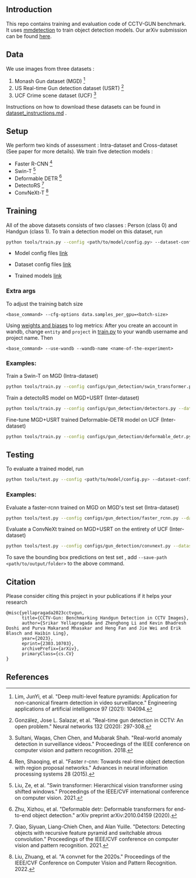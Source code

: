 ## Introduction
This repo contains training and evaluation code of CCTV-GUN benchmark. It uses [mmdetection](https://mmdetection.readthedocs.io/en/latest/) to train object detection models. Our arXiv submission can be found [here](https://arxiv.org/abs/2303.10703).


## Data
We use images from three datasets : 

1. Monash Gun dataset (MGD) [^1]
2. US Real-time Gun detection dataset (USRT) [^2] 
3. UCF Crime scene dataset (UCF) [^3] 

Instructions on how to download these datasets can be found in [dataset_instructions.md](./dataset_instructions.md) .

## Setup

We perform two kinds of assessment : Intra-dataset and Cross-dataset (See paper for more details). We train five detection models : 
- Faster R-CNN [^4]
- Swin-T [^5]
- Deformable DETR [^6]
- DetectoRS [^7]
- ConvNeXt-T [^8]

## Training

All of the above datasets consists of two classes : Person (class 0) and Handgun (class 1). To train a detection model on this dataset, run
```bash
python tools/train.py --config <path/to/model/config.py> --dataset-config <path/to/dataset/config.py> <extra_args>
```

- Model config files [link](./configs/gun_detection/)

- Dataset config files [link](./configs/_base_/datasets/gun_detection/)

- Trained models [link](https://drive.google.com/drive/folders/1uvNthQ_iSjDDf2nlPY9g3iEYA16Dn60H?usp=sharing)

### Extra args
To adjust the training batch size
```
<base_command> --cfg-options data.samples_per_gpu=<batch-size>
```
Using [weights and biases](https://wandb.ai/) to log metrics:
After you create an account in wandb, change `entity` and `project` in [train.py](./tools/train.py) to your wandb username and project name. Then 
```
<base_command> --use-wandb --wandb-name <name-of-the-experiment>
```
### Examples:

Train a Swin-T on MGD (Intra-dataset)
```bash
python tools/train.py --config configs/gun_detection/swin_transformer.py --dataset-config configs/_base_/datasets/gun_detection/mgd.py --cfg-options data.samples_per_gpu=6
```

Train a detectoRS model on MGD+USRT (Inter-dataset)
```bash
python tools/train.py --config configs/gun_detection/detectors.py --dataset-config configs/_base_/datasets/gun_detection/mgd_usrt.py --cfg-options data.samples_per_gpu=4
```

Fine-tune MGD+USRT trained Deformable-DETR model on UCF (Inter-dataset)
```bash
python tools/train.py --config configs/gun_detection/deformable_detr.py --dataset-config configs/_base_/datasets/gun_detection/ucf.py --cfg-options data.samples_per_gpu=6 --load-from <path/to/trained/model.pth>
```


## Testing
To evaluate a trained model, run
```bash
python tools/test.py --config <path/to/model/config.py> --dataset-config <path/to/dataset/config.py> --checkpoint <path/to/trained/model> --work-dir <path/to/save/test/scores> --eval bbox
```

### Examples:

Evaluate a faster-rcnn trained on MGD on MGD's test set (Intra-dataset)

```bash
python tools/test.py --config configs/gun_detection/faster_rcnn.py --dataset-config configs/_base_/datasets/gun_detection/mgd.py --checkpoint <path/to/mgd/trained/model.pth> --work-dir <path/to/save/test/scores> --eval bbox
```

Evaluate a ConvNeXt trained on MGD+USRT on the entirety of UCF (Inter-dataset) 

```bash
python tools/test.py --config configs/gun_detection/convnext.py --dataset-config configs/_base/datasets/gun_detection/ucf_test_full.py --checkpoint <path/to/mgd+usrt/trained/model.pth> --work-dir <path/to/save/test/scores> --eval bbox
```

To save the bounding box predictions on test set , add `--save-path <path/to/output/folder>` to the above command.

## Citation

Please consider citing this project in your publications if it helps your research

```
@misc{yellapragada2023cctvgun,
      title={CCTV-Gun: Benchmarking Handgun Detection in CCTV Images}, 
      author={Srikar Yellapragada and Zhenghong Li and Kevin Bhadresh Doshi and Purva Makarand Mhasakar and Heng Fan and Jie Wei and Erik Blasch and Haibin Ling},
      year={2023},
      eprint={2303.10703},
      archivePrefix={arXiv},
      primaryClass={cs.CV}
}
```
## References

[^1]: Lim, JunYi, et al. "Deep multi-level feature pyramids: Application for non-canonical firearm detection in video surveillance." Engineering applications of artificial intelligence 97 (2021): 104094.

[^2]: González, Jose L. Salazar, et al. "Real-time gun detection in CCTV: An open problem." Neural networks 132 (2020): 297-308.

[^3]: Sultani, Waqas, Chen Chen, and Mubarak Shah. "Real-world anomaly detection in surveillance videos." Proceedings of the IEEE conference on computer vision and pattern recognition. 2018.

[^4]: Ren, Shaoqing, et al. "Faster r-cnn: Towards real-time object detection with region proposal networks." Advances in neural information processing systems 28 (2015).

[^5]: Liu, Ze, et al. "Swin transformer: Hierarchical vision transformer using shifted windows." Proceedings of the IEEE/CVF international conference on computer vision. 2021.

[^6]: Zhu, Xizhou, et al. "Deformable detr: Deformable transformers for end-to-end object detection." arXiv preprint arXiv:2010.04159 (2020).

[^7]: Qiao, Siyuan, Liang-Chieh Chen, and Alan Yuille. "Detectors: Detecting objects with recursive feature pyramid and switchable atrous convolution." Proceedings of the IEEE/CVF conference on computer vision and pattern recognition. 2021.

[^8]: Liu, Zhuang, et al. "A convnet for the 2020s." Proceedings of the IEEE/CVF Conference on Computer Vision and Pattern Recognition. 2022.
